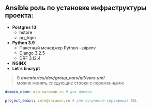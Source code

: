 ## **Ansible роль по установке инфраструктуры проекта:**

+ __Postgres 13__
    + hstore
    + pg_trgm
+ __Python 3.9__
    + Пакетный менеджер Python - pipenv
    +  Django 3.2.5
    +  DRF 3.12.4
+ __NGINX__
+ __Let`s Encrypt__

>В ***inventories/dev/group_vars/all/vars.yml***  
можно менять следующие строки с переменными:
```YAML
domain_name: eco.sarawan.ru # для домена

project_email: info@sarawan.ru # для получения сертификат SSL
```
